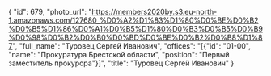 {
    "id": 679,
    "photo_url": "https://members2020by.s3.eu-north-1.amazonaws.com/127680_%D0%A2%D1%83%D1%80%D0%BE%D0%B2%D0%B5%D1%86%D0%A1%D0%B5%D1%80%D0%B3%D0%B5%D0%B9%D0%98%D0%B2%D0%B0%D0%BD%D0%BE%D0%B2%D0%B8%D1%87",
    "full_name": "Туровец Сергей Иванович",
    "offices": "[{\"id\": \"01-00\", \"name\": \"Прокуратура Брестской области\", \"position\": \"Первый заместитель прокурора\"}]",
    "title": "Туровец Сергей Иванович"
}